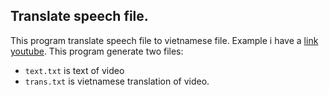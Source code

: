 ## Translate speech file.
This program translate speech file to vietnamese file.
Example i have a [link youtube](https://www.youtube.com/watch?v=UTJREzc9N6E&t=437s).
This program generate two files:
- `text.txt` is text of video
- `trans.txt` is vietnamese translation of video.
